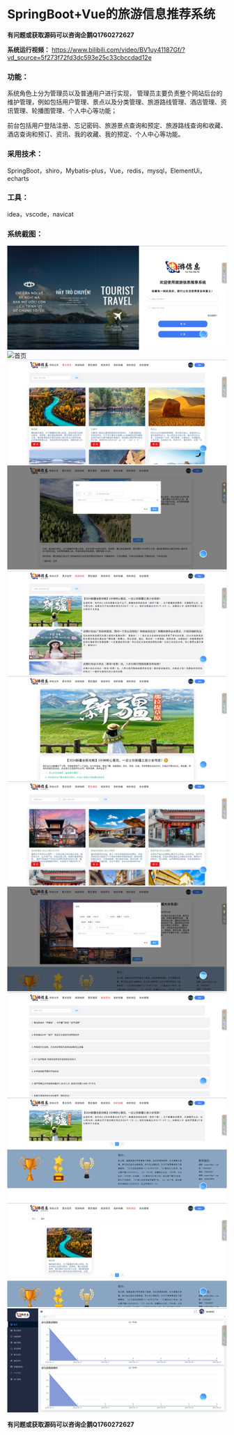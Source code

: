 # SpringBoot+Vue的旅游信息推荐系统

**有问题或获取源码可以咨询企鹅Q1760272627** 

**系统运行视频：** https://www.bilibili.com/video/BV1uy41187Gf/?vd_source=5f273f72fd3dc593e25c33cbccdad12e 

### 功能：
系统角色上分为管理员以及普通用户进行实现，
管理员主要负责整个网站后台的维护管理，例如包括用户管理、景点以及分类管理、旅游路线管理、酒店管理、资讯管理、轮播图管理、个人中心等功能；

前台包括用户登陆注册、忘记密码、旅游景点查询和预定、旅游路线查询和收藏、酒店查询和预订、资讯、我的收藏、我的预定、个人中心等功能。

### 采用技术：
SpringBoot，shiro，Mybatis-plus，Vue，redis，mysql，ElementUi，echarts

### 工具：
idea，vscode，navicat

### 系统截图：
![登录](img/image.png)
![首页](img/image1.png)
![景点](img/image2.png)
![景点详情](img/image3.png)
![旅游路线](img/image4.png)
![路线详情](img/image5.png)
![酒店](img/image6.png)
![酒店详情](img/image7.png)
![路由资讯](img/image8.png)
![收藏](img/image9.png)
![预定](img/image10.png)
![后台](img/image11.png)

**有问题或获取源码可以咨询企鹅Q1760272627** 
